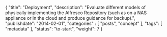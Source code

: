 {
    "title": "Deployment",
    "description": "Evaluate different models of physically implementing the Alfresco Repository (such as on a NAS appliance or in the cloud and produce guidance for backup).",
    "publishdate": "2014-02-01",
    "categories" : [
    	 "posts", "concept"
    ],
    "tags": [ "metadata" ],
    "status": "to-start",
    "weight": 7
}
